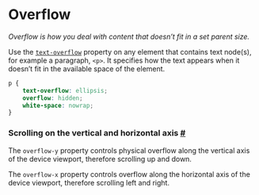# Overflow

*Overflow is how you deal with content that doesn’t fit in a set parent size.*



Use the [`text-overflow`](https://developer.mozilla.org/docs/Web/CSS/text-overflow) property on any element that contains text node(s), for example a paragraph, `<p>`. It specifies how the text appears when it doesn’t fit in the available space of the element.

```css
p {
    text-overflow: ellipsis;
    overflow: hidden;
    white-space: nowrap;   
}
```







### Scrolling on the vertical and horizontal axis [#](https://web.dev/learn/css/overflow/#scrolling-on-the-vertical-and-horizontal-axis)

The `overflow-y` property controls physical overflow along the vertical axis of the device viewport, therefore scrolling up and down.

The `overflow-x` property controls overflow along the horizontal axis of the device viewport, therefore scrolling left and right.